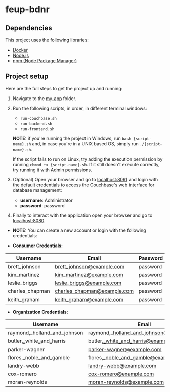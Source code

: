 # feup-bdnr

## Dependencies
This project uses the following libraries:

- [Docker](https://docs.docker.com/get-docker/)
- [Node.js](https://nodejs.org/en/docs/)
- [npm (Node Package Manager)](https://docs.npmjs.com/)

## Project setup

Here are the full steps to get the project up and running:

1. Navigate to the [my-app](my-app/) folder.

2. Run the following scripts, in order, in different terminal windows: 

   - `run-couchbase.sh`
   - `run-backend.sh`
   - `run-frontend.sh`

   **NOTE:** if you're running the project in Windows, run `bash {script-name}.sh` and, in case you're in a UNIX based OS, simply run `./{script-name}.sh`.

   If the script fails to run on Linux, try adding the execution permission by running `chmod +x {script-name}.sh`. If it still doesn't execute correctly, try running it with Admin permissions.


3. (Optional) Open your browser and go to [localhost:8091](http://localhost:8091) and login with the default credentials to access the Couchbase's web interface for database management:

   - **username**: Administrator
   - **password**: password

4. Finally to interact with the application open your browser and go to [localhost:8080](http://localhost:8080).

- **NOTE:** You can create a new account or login with the following credentials:


- **Consumer Credentials:** 

|  Username | Email |  Password |
|----------|----------|----------|
|   brett_johnson   |   brett_johnson@example.com   |   password   |
|   kim_martinez   |   kim_martinez@example.com   |   password   |
|   leslie_briggs   |   leslie_briggs@example.com   |   password   |
|   charles_chapman   |   charles_chapman@example.com   |   password   |
|   keith_graham   |   keith_graham@example.com   |   password   |

- **Organization Credentials:** 

|  Username | Email |  Password |
|----------|----------|----------|
|   raymond,_holland_and_johnson   |   raymond,_holland_and_johnson@example.com   |   password   |
|   butler,_white_and_harris   |   butler,_white_and_harris@example.com   |   password   |
|   parker-wagner   |   parker-wagner@example.com   |   password   |
|   flores,_noble_and_gamble   |   flores,_noble_and_gamble@example.com   |   password   |
|   landry-webb   |   landry-webb@example.com   |   password   |
|   cox-romero  |   cox-romero@example.com   |   password   |
|   moran-reynolds  |   moran-reynolds@example.com   |   password   |